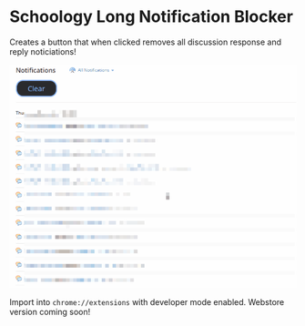 # Schoology Long Notification Blocker

Creates a button that when clicked removes all discussion response and reply noticiations!

![](demo.gif)

Import into `chrome://extensions` with developer mode enabled. Webstore version coming soon!